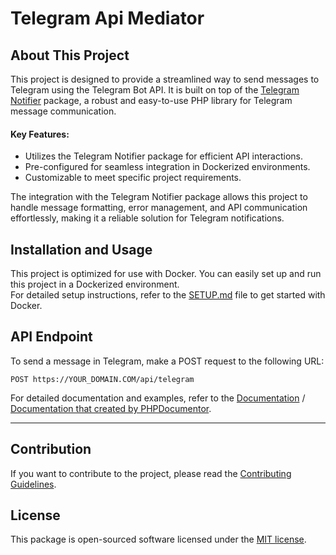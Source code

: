 
# Telegram Api Mediator
## About This Project

This project is designed to provide a streamlined way to send messages to Telegram using the Telegram Bot API. It is built on top of the [Telegram Notifier](https://github.com/mohsen-najafizadeh/telegram-notifier) package, a robust and easy-to-use PHP library for Telegram message communication.

#### Key Features:
- Utilizes the Telegram Notifier package for efficient API interactions.
- Pre-configured for seamless integration in Dockerized environments.
- Customizable to meet specific project requirements.

The integration with the Telegram Notifier package allows this project to handle message formatting, error management, and API communication effortlessly, making it a reliable solution for Telegram notifications.

## Installation and Usage

This project is optimized for use with Docker. You can easily set up and run this project in a Dockerized environment.  
For detailed setup instructions, refer to the [SETUP.md](SETUP.md) file to get started with Docker.


## API Endpoint

To send a message in Telegram, make a POST request to the following URL:

```
POST https://YOUR_DOMAIN.COM/api/telegram
```
For detailed documentation and examples, refer to the [Documentation](DOCUMENTATION.md) /  [Documentation that created by PHPDocumentor]().
___
## Contribution
If you want to contribute to the project, please read the [Contributing Guidelines](CONTRIBUTING.md).

## License

This package is open-sourced software licensed under the [MIT license](LICENSE).
